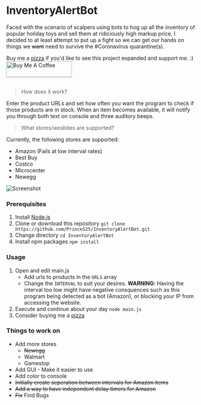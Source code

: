 # InventoryAlertBot
Faced with the scenario of scalpers using bots to hog up all the inventory of popular holiday toys and sell them at ridiciously high markup price, I decided to at least attempt to put up a fight so we can get our hands on things we ~~want~~ need to survive the #Coronavirus quarantine(s).

Buy me a [pizza](buymeacoff.ee/PrinceSingh) if you'd like to see this project expanded and support me. :) <br>
<a href="https://www.buymeacoffee.com/PrinceSingh" target="_blank"><img src="https://i.imgur.com/NeXoy2V.png" alt="Buy Me A Coffee" style="height: 41px !important;width: 174px !important;box-shadow: 0px 3px 2px 0px rgba(190, 190, 190, 0.5) !important;-webkit-box-shadow: 0px 3px 2px 0px rgba(190, 190, 190, 0.5) !important;" ></a>
<br><br>
> How does it work?

Enter the product URLs and set how often you want the program to check if those products are in stock. When an item becomes available, it will notify you through both text on console and three auditory beeps.

> What stores/wesbites are supported?

Currently, the following stores are supported:
* Amazon (Fails at low interval rates)
* Best Buy
* Costco
* Microcenter
* Newegg

![Screenshot](https://i.imgur.com/po6GtU6.png)

### Prerequisites
1. Install [Node.js](https://nodejs.org/en/)
2. Clone or download this repository
    `git clone https://github.com/PrinceS25/InventoryAlertBot.git`
3. Change directory
    `cd InventoryAlertBot`
4. Install npm packages
    `npm install`

### Usage
1. Open and edit main.js
    * Add urls to products in the `URLS` array
    * Change the `INTERVAL` to suit your desires.
    **WARNING:** Having the interval too low might have negative consquences such as this program being detected as a bot (Amazon), or blocking your IP from accessing the website.
2. Execute and continue about your day
    `node main.js`
3. Consider buying me a [pizza](buymeacoff.ee/PrinceSingh)

### Things to work on
* Add more stores
    * ~~Newegg~~
    * Walmart
    * Gamestop
* Add GUI - Make it easier to use
* Add color to console  
* ~~Initially create seperation between intervals for Amazon items~~
* ~~Add a way to have independent delay timers for Amazon~~
* ~~Fix~~ Find Bugs
